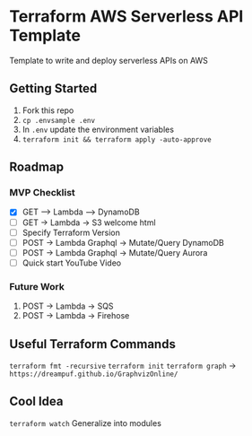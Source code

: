 # Terraform AWS Serverless API Template

Template to write and deploy serverless APIs on AWS

## Getting Started

1. Fork this repo
1. `cp .envsample .env`
1. In `.env` update the environment variables
1. `terraform init && terraform apply -auto-approve`

## Roadmap

### MVP Checklist

- [x] GET --> Lambda --> DynamoDB
- [ ] GET -> Lambda -> S3 welcome html
- [ ] Specify Terraform Version
- [ ] POST -> Lambda Graphql -> Mutate/Query DynamoDB
- [ ] POST -> Lambda Graphql -> Mutate/Query Aurora
- [ ] Quick start YouTube Video

### Future Work

1. POST -> Lambda -> SQS
1. POST -> Lambda -> Firehose

## Useful Terraform Commands

`terraform fmt -recursive`
`terraform init`
`terraform graph` -> `https://dreampuf.github.io/GraphvizOnline/`

## Cool Idea

`terraform watch`
Generalize into modules
